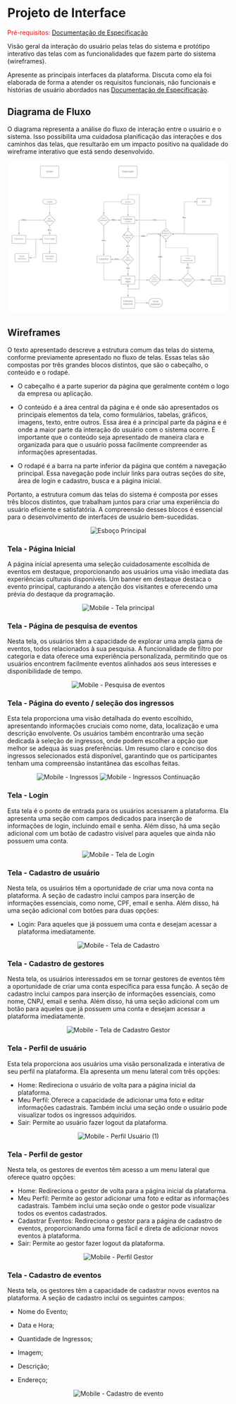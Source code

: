# Projeto de Interface

<span style="color:red">Pré-requisitos: <a href="2-Especificação do Projeto.md"> Documentação de Especificação</a></span>

Visão geral da interação do usuário pelas telas do sistema e protótipo interativo das telas com as funcionalidades que fazem parte do sistema (wireframes).

 Apresente as principais interfaces da plataforma. Discuta como ela foi elaborada de forma a atender os requisitos funcionais, não funcionais e histórias de usuário abordados nas <a href="2-Especificação do Projeto.md"> Documentação de Especificação</a>.

## Diagrama de Fluxo

O diagrama representa a análise do fluxo de interação entre o usuário e o sistema. Isso possibilita uma cuidadosa planificação das interações e dos caminhos das telas, que resultarão em um impacto positivo na qualidade do wireframe interativo que está sendo desenvolvido.

![Fluxograma Eventpass  ](img/Eventpass.png)

## Wireframes

O texto apresentado descreve a estrutura comum das telas do sistema, conforme previamente apresentado no fluxo de telas. Essas telas são compostas por três grandes blocos distintos, que são o cabeçalho, o conteúdo e o rodapé.

- O cabeçalho é a parte superior da página que geralmente contém o logo da empresa ou aplicação.

- O conteúdo é a área central da página e é onde são apresentados os principais elementos da tela, como formulários, tabelas, gráficos, imagens, texto, entre outros. Essa área é a principal parte da página e é onde a maior parte da interação do usuário com o sistema ocorre. É importante que o conteúdo seja apresentado de maneira clara e organizada para que o usuário possa facilmente compreender as informações apresentadas.

- O rodapé é a barra na parte inferior da página que contém a navegação principal. Essa navegação pode incluir links para outras seções do site, área de login e cadastro, busca e a página inicial.
  
Portanto, a estrutura comum das telas do sistema é composta por esses três blocos distintos, que trabalham juntos para criar uma experiência do usuário eficiente e satisfatória. A compreensão desses blocos é essencial para o desenvolvimento de interfaces de usuário bem-sucedidas.

<div align="center">
 
![Esboço Principal](https://github.com/ICEI-PUC-Minas-PMV-ADS/pmv-ads-2024-1-e3-proj-mov-t4-eventpass/assets/65399666/0e7efaec-6c31-4432-98d0-9c4be18b55e0)

</div>

### Tela - Página Inicial

A página inicial apresenta uma seleção cuidadosamente escolhida de eventos em destaque, proporcionando aos usuários uma visão imediata das experiências culturais disponíveis. Um banner em destaque destaca o evento principal, capturando a atenção dos visitantes e oferecendo uma prévia do destaque da programação.

<div align="center">
 
![Mobile - Tela principal](https://github.com/ICEI-PUC-Minas-PMV-ADS/pmv-ads-2024-1-e3-proj-mov-t4-eventpass/assets/65399666/916068cc-1c54-4da9-ac07-e26d4a75cb96)

</div>

### Tela - Página de pesquisa de eventos

Nesta tela, os usuários têm a capacidade de explorar uma ampla gama de eventos, todos relacionados à sua pesquisa. A funcionalidade de filtro por categoria e data oferece uma experiência personalizada, permitindo que os usuários encontrem facilmente eventos alinhados aos seus interesses e disponibilidade de tempo.

<div align="center">

![Mobile - Pesquisa de eventos](https://github.com/ICEI-PUC-Minas-PMV-ADS/pmv-ads-2024-1-e3-proj-mov-t4-eventpass/assets/65399666/0cf2212a-a01b-40bb-82d8-97c7f9cdc848)

</div>

### Tela - Página do evento / seleção dos ingressos

Esta tela proporciona uma visão detalhada do evento escolhido, apresentando informações cruciais como nome, data, localização e uma descrição envolvente. Os usuários também encontrarão uma seção dedicada à seleção de ingressos, onde podem escolher a opção que melhor se adequa às suas preferências. Um resumo claro e conciso dos ingressos selecionados está disponível, garantindo que os participantes tenham uma compreensão instantânea das escolhas feitas.

<div align="center">

![Mobile - Ingressos](https://github.com/ICEI-PUC-Minas-PMV-ADS/pmv-ads-2024-1-e3-proj-mov-t4-eventpass/assets/65399666/c6b0dae2-aaa5-42f2-b65e-c983cc233549)
![Mobile - Ingressos Continuação](https://github.com/ICEI-PUC-Minas-PMV-ADS/pmv-ads-2024-1-e3-proj-mov-t4-eventpass/assets/65399666/c0cb0b09-e088-463b-b9d7-bf45a40aeb0a)

</div>

### Tela - Login

Esta tela é o ponto de entrada para os usuários acessarem a plataforma. Ela apresenta uma seção com campos dedicados para inserção de informações de login, incluindo email e senha. Além disso, há uma seção adicional com um botão de cadastro visível para aqueles que ainda não possuem uma conta.

<div align="center">

![Mobile - Tela de Login](https://github.com/ICEI-PUC-Minas-PMV-ADS/pmv-ads-2024-1-e3-proj-mov-t4-eventpass/assets/65399666/5260767d-8e81-4427-9808-59134301a8f7)

</div>

### Tela - Cadastro de usuário

Nesta tela, os usuários têm a oportunidade de criar uma nova conta na plataforma. A seção de cadastro inclui campos para inserção de informações essenciais, como nome, CPF, email e senha. Além disso, há uma seção adicional com botões para duas opções:

- Login: Para aqueles que já possuem uma conta e desejam acessar a plataforma imediatamente.

<div align="center">

![Mobile - Tela de Cadastro](https://github.com/ICEI-PUC-Minas-PMV-ADS/pmv-ads-2024-1-e3-proj-mov-t4-eventpass/assets/65399666/c9c148be-6da5-4988-95bd-44fc1365df81)

</div>

### Tela - Cadastro de gestores

Nesta tela, os usuários interessados em se tornar gestores de eventos têm a oportunidade de criar uma conta específica para essa função. A seção de cadastro inclui campos para inserção de informações essenciais, como nome, CNPJ, email e senha. Além disso, há uma seção adicional com um botão para aqueles que já possuem uma conta e desejam acessar a plataforma imediatamente.

<div align="center">

![Mobile - Tela de Cadastro Gestor](https://github.com/ICEI-PUC-Minas-PMV-ADS/pmv-ads-2024-1-e3-proj-mov-t4-eventpass/assets/65399666/6e3399b1-d490-4d0b-b7c5-93f3335df1e0)

</div>

### Tela - Perfil de usuário

Esta tela proporciona aos usuários uma visão personalizada e interativa de seu perfil na plataforma. Ela apresenta um menu lateral com três opções:

- Home: Redireciona o usuário de volta para a página inicial da plataforma.
- Meu Perfil: Oferece a capacidade de adicionar uma foto e editar informações cadastrais. Também inclui uma seção onde o usuário pode visualizar todos os ingressos adquiridos.
- Sair: Permite ao usuário fazer logout da plataforma.

<div align="center">

![Mobile - Perfil Usuário (1)](https://github.com/ICEI-PUC-Minas-PMV-ADS/pmv-ads-2024-1-e3-proj-mov-t4-eventpass/assets/65399666/e5097b56-8a1a-4aed-9b29-5fe1e868bded)

</div>

### Tela - Perfil de gestor

Nesta tela, os gestores de eventos têm acesso a um menu lateral que oferece quatro opções:

- Home: Redireciona o gestor de volta para a página inicial da plataforma.
- Meu Perfil: Permite ao gestor adicionar uma foto e editar as informações cadastrais. Também inclui uma seção onde o gestor pode visualizar todos os eventos cadastrados.
- Cadastrar Eventos: Redireciona o gestor para a página de cadastro de eventos, proporcionando uma forma fácil e direta de adicionar novos eventos à plataforma.
- Sair: Permite ao gestor fazer logout da plataforma.

<div align="center">
 
![Mobile - Perfil Gestor](https://github.com/ICEI-PUC-Minas-PMV-ADS/pmv-ads-2024-1-e3-proj-mov-t4-eventpass/assets/65399666/3cb8b90d-a35c-43bd-94a4-6ace0b8e5517)

</div>

### Tela - Cadastro de eventos

Nesta tela, os gestores têm a capacidade de cadastrar novos eventos na plataforma. A seção de cadastro inclui os seguintes campos:

- Nome do Evento;

- Data e Hora;

- Quantidade de Ingressos;

- Imagem;

- Descrição;

- Endereço;

<div align="center">
 
![Mobile - Cadastro de evento](https://github.com/ICEI-PUC-Minas-PMV-ADS/pmv-ads-2024-1-e3-proj-mov-t4-eventpass/assets/65399666/1185986c-a197-40ef-a2fc-4b04f543cdc0)

</div>

